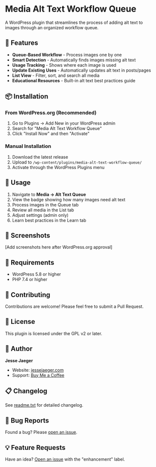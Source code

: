 # Media Alt Text Workflow Queue

A WordPress plugin that streamlines the process of adding alt text to images through an organized workflow queue.

## 🎯 Features

- **Queue-Based Workflow** - Process images one by one
- **Smart Detection** - Automatically finds images missing alt text
- **Usage Tracking** - Shows where each image is used
- **Update Existing Uses** - Automatically updates alt text in posts/pages
- **List View** - Filter, sort, and search all media
- **Educational Resources** - Built-in alt text best practices guide

## 📦 Installation

### From WordPress.org (Recommended)
1. Go to Plugins → Add New in your WordPress admin
2. Search for "Media Alt Text Workflow Queue"
3. Click "Install Now" and then "Activate"

### Manual Installation
1. Download the latest release
2. Upload to `/wp-content/plugins/media-alt-text-workflow-queue/`
3. Activate through the WordPress Plugins menu

## 🚀 Usage

1. Navigate to **Media → Alt Text Queue**
2. View the badge showing how many images need alt text
3. Process images in the Queue tab
4. Review all media in the List tab
5. Adjust settings (admin only)
6. Learn best practices in the Learn tab

## 📸 Screenshots

[Add screenshots here after WordPress.org approval]

## 🔧 Requirements

- WordPress 5.8 or higher
- PHP 7.4 or higher

## 🤝 Contributing

Contributions are welcome! Please feel free to submit a Pull Request.

## 📄 License

This plugin is licensed under the GPL v2 or later.

## 👤 Author

**Jesse Jaeger**
- Website: [jessejaeger.com](https://jessejaeger.com)
- Support: [Buy Me a Coffee](https://buymeacoffee.com/jessejaeger)

## 📋 Changelog

See [readme.txt](readme.txt) for detailed changelog.

## 🐛 Bug Reports

Found a bug? Please [open an issue](https://github.com/jjaeger4/media-alt-text-workflow-queue/issues).

## 💡 Feature Requests

Have an idea? [Open an issue](https://github.com/jjaeger4/media-alt-text-workflow-queue/issues) with the "enhancement" label.